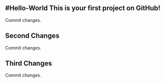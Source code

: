 #Hello-World
This is your first project on GitHub!
-----------------------------------------------
Commit changes.

Second Changes
-----------------------------------------------
Commit changes.

Third Changes
-----------------------------------------------
Commit changes.

